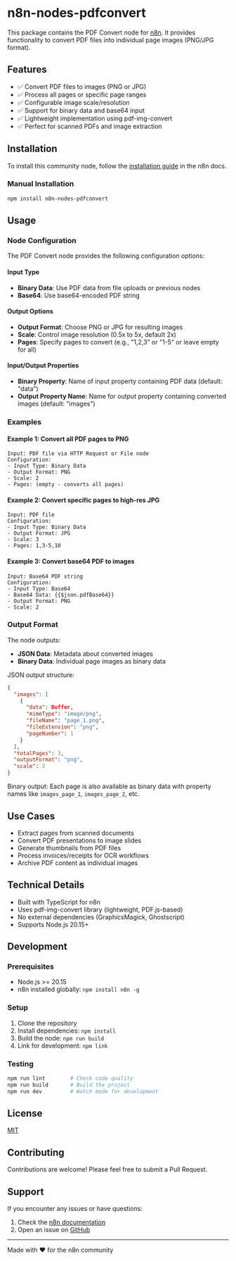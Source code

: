 # n8n-nodes-pdfconvert

This package contains the PDF Convert node for [n8n](https://n8n.io). It provides functionality to convert PDF files into individual page images (PNG/JPG format).

## Features

- ✅ Convert PDF files to images (PNG or JPG)
- ✅ Process all pages or specific page ranges
- ✅ Configurable image scale/resolution  
- ✅ Support for binary data and base64 input
- ✅ Lightweight implementation using pdf-img-convert
- ✅ Perfect for scanned PDFs and image extraction

## Installation

To install this community node, follow the [installation guide](https://docs.n8n.io/integrations/community-nodes/installation/) in the n8n docs.

### Manual Installation

```bash
npm install n8n-nodes-pdfconvert
```

## Usage

### Node Configuration

The PDF Convert node provides the following configuration options:

#### Input Type
- **Binary Data**: Use PDF data from file uploads or previous nodes
- **Base64**: Use base64-encoded PDF string

#### Output Options
- **Output Format**: Choose PNG or JPG for resulting images
- **Scale**: Control image resolution (0.5x to 5x, default 2x)
- **Pages**: Specify pages to convert (e.g., "1,2,3" or "1-5" or leave empty for all)

#### Input/Output Properties
- **Binary Property**: Name of input property containing PDF data (default: "data")
- **Output Property Name**: Name for output property containing converted images (default: "images")

### Examples

#### Example 1: Convert all PDF pages to PNG
```
Input: PDF file via HTTP Request or File node
Configuration:
- Input Type: Binary Data
- Output Format: PNG
- Scale: 2
- Pages: (empty - converts all pages)
```

#### Example 2: Convert specific pages to high-res JPG
```
Input: PDF file
Configuration:
- Input Type: Binary Data  
- Output Format: JPG
- Scale: 3
- Pages: 1,3-5,10
```

#### Example 3: Convert base64 PDF to images
```
Input: Base64 PDF string
Configuration:
- Input Type: Base64
- Base64 Data: {{$json.pdfBase64}}
- Output Format: PNG
- Scale: 2
```

### Output Format

The node outputs:
- **JSON Data**: Metadata about converted images
- **Binary Data**: Individual page images as binary data

JSON output structure:
```json
{
  "images": [
    {
      "data": Buffer,
      "mimeType": "image/png",
      "fileName": "page_1.png", 
      "fileExtension": "png",
      "pageNumber": 1
    }
  ],
  "totalPages": 3,
  "outputFormat": "png",
  "scale": 2
}
```

Binary output: Each page is also available as binary data with property names like `images_page_1`, `images_page_2`, etc.

## Use Cases

- Extract pages from scanned documents
- Convert PDF presentations to image slides
- Generate thumbnails from PDF files
- Process invoices/receipts for OCR workflows
- Archive PDF content as individual images

## Technical Details

- Built with TypeScript for n8n
- Uses pdf-img-convert library (lightweight, PDF.js-based)
- No external dependencies (GraphicsMagick, Ghostscript)
- Supports Node.js 20.15+

## Development

### Prerequisites

- Node.js >= 20.15
- n8n installed globally: `npm install n8n -g`

### Setup

1. Clone the repository
2. Install dependencies: `npm install`
3. Build the node: `npm run build`
4. Link for development: `npm link`

### Testing

```bash
npm run lint        # Check code quality
npm run build       # Build the project
npm run dev         # Watch mode for development
```

## License

[MIT](LICENSE.md)

## Contributing

Contributions are welcome! Please feel free to submit a Pull Request.

## Support

If you encounter any issues or have questions:
1. Check the [n8n documentation](https://docs.n8n.io/integrations/community-nodes/)
2. Open an issue on [GitHub](https://github.com/movalex/n8n-nodes-pdfconvert/issues)

---

Made with ❤️ for the n8n community